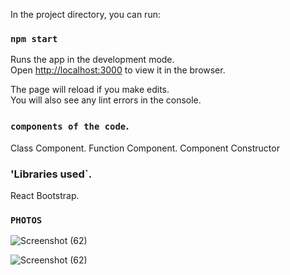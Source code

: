

In the project directory, you can run:

### `npm start`

Runs the app in the development mode.\
Open [http://localhost:3000](http://localhost:3000) to view it in the browser.

The page will reload if you make edits.\
You will also see any lint errors in the console.

### `components of the code`.

Class Component. Function Component. Component Constructor

### 'Libraries used`.
React Bootstrap.


### `PHOTOS`
![Screenshot (62)](https://user-images.githubusercontent.com/63144341/120928799-e2de9780-c703-11eb-8f5c-1fcd39e34f9b.png)

![Screenshot (62)](https://user-images.githubusercontent.com/63144341/120928900-3d77f380-c704-11eb-947f-8af7da7a40f0.png)
